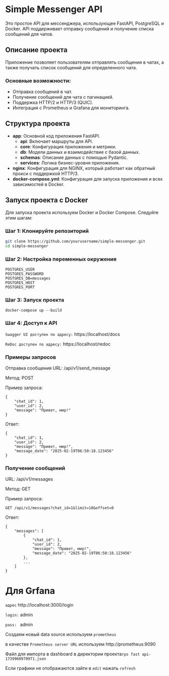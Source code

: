 # Simple Messenger API

Это простое API для мессенджера, использующее FastAPI, PostgreSQL и Docker. API поддерживает отправку сообщений и получение списка сообщений для чатов.

## Описание проекта

Приложение позволяет пользователям отправлять сообщения в чатах, а также получать список сообщений для определенного чата.

### Основные возможности:
- Отправка сообщений в чат.
- Получение сообщений для чата с пагинацией.
- Поддержка HTTP/2 и HTTP/3 (QUIC).
- Интеграция с Prometheus и Grafana для мониторинга.

## Структура проекта

- **app**: Основной код приложения FastAPI.
  - **api**: Включает маршруты для API.
  - **core**: Конфигурация приложения и метрики.
  - **db**: Модели данных и взаимодействие с базой данных.
  - **schemas**: Описание данных с помощью Pydantic.
  - **services**: Логика бизнес-уровня приложения.
- **nginx**: Конфигурация для NGINX, который работает как обратный прокси с поддержкой HTTP/3.
- **docker-compose.yml**: Конфигурация для запуска приложения и всех зависимостей в Docker.

## Запуск проекта с Docker

Для запуска проекта используем Docker и Docker Compose. Следуйте этим шагам:

### Шаг 1: Клонируйте репозиторий
```bash
git clone https://github.com/yourusername/simple-messenger.git
cd simple-messenger
```
### Шаг 2: Настройка переменных окружения
```
POSTGRES_USER
POSTGRES_PASSWORD
POSTGRES_DB=messages
POSTGRES_HOST
POSTGRES_PORT
```
### Шаг 3: Запуск проекта
```
docker-compose up --build
```
### Шаг 4: Доступ к API
``` Swagger UI доступен по адресу: ``` https://localhost/docs

```ReDoc доступен по адресу:``` https://localhost/redoc

### Примеры запросов
Отправка сообщения
URL: /api/v1/send_message

Метод: POST

Пример запроса:
```bazaar
{
    "chat_id": 1,
    "user_id": 2,
    "message": "Привет, мир!"
}
```
Ответ:
```bazaar
{
    "chat_id": 1,
    "user_id": 2,
    "message": "Привет, мир!",
    "message_date": "2025-02-19T06:50:18.123456"
}

```
### Получение сообщений
URL: /api/v1/messages

Метод: GET

Пример запроса:

```bazaar
GET /api/v1/messages?chat_id=1&limit=10&offset=0
```
Ответ:
```bazaar
{
    "messages": [
        {
            "chat_id": 1,
            "user_id": 2,
            "message": "Привет, мир!",
            "message_date": "2025-02-19T06:50:18.123456"
        },
        ...
    ]
}
```

# Для Grfana

```адрес``` http://localhost:3000/login

```login:``` admin 

```pass: ``` admin

Создаем новый data source используем ```prometheus ``` 

в качестве `Prometheus server URL` используем http://prometheus:9090


Файл для импорта в dashboard в директории проекта`rps fast api-1739960970971.json`

Если графики не отображаются зайти в ``edit`` нажать ``refresh``